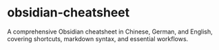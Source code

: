 # obsidian-cheatsheet
A comprehensive Obsidian cheatsheet in Chinese, German, and English, covering shortcuts, markdown syntax, and essential workflows.
